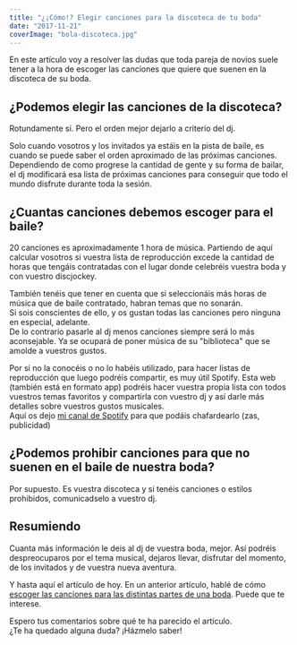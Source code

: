 ```yaml
---
title: "¿¡Cómo!? Elegir canciones para la discoteca de tu boda"
date: "2017-11-21"
coverImage: "bola-discoteca.jpg"
---
```


En este artículo voy a resolver las dudas que toda pareja de novios suele tener a la hora de escoger las canciones que quiere que suenen en la discoteca de su boda.

## ¿Podemos elegir las canciones de la discoteca?

Rotundamente si. Pero el orden mejor dejarlo a criterio del dj.

Solo cuando vosotros y los invitados ya estáis en la pista de baile, es cuando se puede saber el orden aproximado de las próximas canciones.  
Dependiendo de como progrese la cantidad de gente y su forma de bailar, el dj modificará esa lista de próximas canciones para conseguir que todo el mundo disfrute durante toda la sesión.

## ¿Cuantas canciones debemos escoger para el baile?

20 canciones es aproximadamente 1 hora de música. Partiendo de aquí calcular vosotros si vuestra lista de reproducción excede la cantidad de horas que tengáis contratadas con el lugar donde celebréis vuestra boda y con vuestro discjockey.

También tenéis que tener en cuenta que si seleccionáis más horas de música que de baile contratado, habran temas que no sonarán.  
Si sois conscientes de ello, y os gustan todas las canciones pero ninguna en especial, adelante.  
De lo contrario pasarle al dj menos canciones siempre será lo más aconsejable. Ya se ocupará de poner música de su "biblioteca" que se amolde a vuestros gustos.

Por si no la conocéis o no lo habéis utilizado, para hacer listas de reproducción que luego podréis compartir, es muy útil Spotify. Esta web (también está en formato app) podréis hacer vuestra propia lista con todos vuestros temas favoritos y compartirla con vuestro dj y así darle más detalles sobre vuestros gustos musicales.  
Aquí os dejo [mi canal de Spotify](https://open.spotify.com/user/djmarian/playlist/54ALbmT7AjVDr02UKa2hHU?context=spotify%3Auser%3Adjmarian%3Aplaylist%3A54ALbmT7AjVDr02UKa2hHU) para que podáis chafardearlo (zas, publicidad)

## ¿Podemos prohibir canciones para que no suenen en el baile de nuestra boda?

Por supuesto. Es vuestra discoteca y si tenéis canciones o estilos prohibidos, comunicadselo a vuestro dj.

## Resumiendo

Cuanta más información le deis al dj de vuestra boda, mejor. Así podréis despreocuparos por el tema musical, dejaros llevar, disfrutar del momento, de los invitados y de vuestra nueva aventura.

Y hasta aquí el artículo de hoy. En un anterior artículo, hablé de cómo [escoger las canciones para las distintas partes de una boda](https://djmarian.com/bodas/momentos-importantes/). Puede que te interese.

Espero tus comentarios sobre qué te ha parecido el artículo.  
¿Te ha quedado alguna duda? ¡Házmelo saber!

